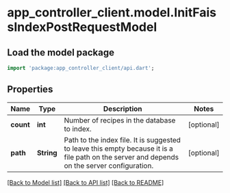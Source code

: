 # app_controller_client.model.InitFaissIndexPostRequestModel

## Load the model package
```dart
import 'package:app_controller_client/api.dart';
```

## Properties
Name | Type | Description | Notes
------------ | ------------- | ------------- | -------------
**count** | **int** | Number of recipes in the database to index. | [optional] 
**path** | **String** | Path to the index file. It is suggested to leave this empty because it is a file path on the server and depends on the server configuration. | [optional] 

[[Back to Model list]](../README.md#documentation-for-models) [[Back to API list]](../README.md#documentation-for-api-endpoints) [[Back to README]](../README.md)


